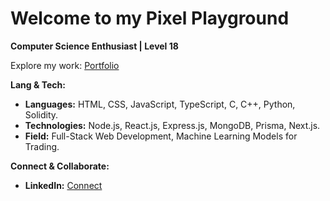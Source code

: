 # Welcome to my Pixel Playground

**Computer Science Enthusiast | Level 18**

Explore my work: [Portfolio](https://basithahmed.vercel.app)

**Lang & Tech:**
* **Languages:** HTML, CSS, JavaScript, TypeScript, C, C++, Python, Solidity.
* **Technologies:** Node.js, React.js, Express.js, MongoDB, Prisma, Next.js.
* **Field:** Full-Stack Web Development, Machine Learning Models for Trading.

**Connect & Collaborate:**
* **LinkedIn:** [Connect](www.linkedin.com/basith-ahmed)
